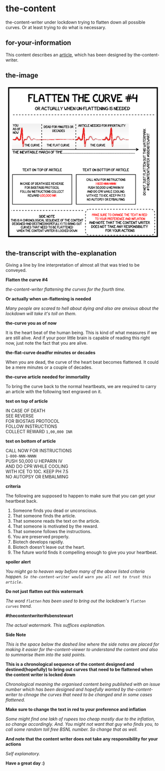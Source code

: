 # the-content

the-content-writer under lockdown trying to flatten down all possible curves. Or at least trying to do what is necessary.

## for-your-information

This content describes an [article](https://github.com/sbenstewart/the-article), which has been designed by the-content-writer.

## the-image

![the-image](flatten-the-curve-%234.png)

## the-transcript with the-explanation

Giving a line by line interpretation of almost all that was tried to be conveyed.

**Flatten the curve #4**

_the-content-writer flattening the curves for the fourth time._

**Or actually when un-flattening is needed**

_Many people are scared to hell about dying and also are anxious about the lockdown will take it's toll on them._

**the-curve you as of now**

It is the heart beat of the human being. This is kind of what measures if we are still alive. And if your poor little brain is capable of reading this right now, just note the fact that you are alive.

**the-flat-curve deadfor minutes or decades**

When you are dead, the curve of the heart beat becomes flattened. It could be a mere minutes or a couple of decades.

**the-curve article needed for immortality**

To bring the curve back to the normal heartbeats, we are required to carry an article with the following text engraved on it.

**text on top of article**

IN CASE OF DEATH <br>
SEE REVERSE <br>
FOR BIOSTAIS PROTOCOL <br>
FOLLOW INSTRUCTIONS <br>
COLLECT REWARD `1,00,000 INR`

**text on bottom of article**

CALL NOW FOR INSTRUCTIONS<br>
`1-800-NNN-NNNN`<br>
PUSH 50,000 U HEPARIN IV<br>
AND DO CPR WHILE COOLING<br>
WITH ICE TO 10C. KEEP PH 7.5<br>
NO AUTOPSY OR EMBALMING

**criteria**

The following are supposed to happen to make sure that you can get your heartbeat back.

1. Someone finds you dead or unconscious.
2. That someone finds the article.
3. That someone reads the text on the article.
4. That someone is motivated by the reward.
5. That someone follows the instructions.
6. You are preserved properly.
7. Biotech develops rapidly.
8. Biotech doesn't leave out the heart.
9. The future world finds it compelling enough to give you your heartbeat.

**spoiler alert**

_You might go to heaven way before many of the above listed criteria happen. `So the-content-writer would warn you all not to trust this article.`_

**Do not just flatten out this watermark**

_The word `flatten` has been used to bring out the lockdown's `flatten curves` trend._

**#thecontentwriter#sbenstewart**

_The actual watermark. This suffices explanation._

**Side Note**

_This is the space below the dashed line where the side notes are placed for making it easier for the-content-viewer to understand the content and also to summarise them into the said points._

**This is a chronological sequence of the content designed and destined(hopefully) to bring out curves that need to be flattened when the content writer is locked down**

_Chronological meaning the organised content being published with an issue number which has been designed and hopefully wanted by the-content-writer to chnage the curves that need to be changed and in some cases flattened._

**Make sure to change the text in red to your preference and inflation**

_Some might find one lakh of rupees too cheap mostly due to the inflation, so change accordingly. And. You might not want that guy who finds you, to call some random toll free BSNL number. So change that as well._

**And note that the content writer does not take any responsibility for your actions**

_Self explanatory._

**Have a great day :)**
